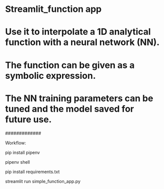 # Streamlit_function app


# Use it to interpolate a 1D analytical function with a neural network (NN).


# The function can be given as a symbolic expression.


# The NN training parameters can be tuned and the model saved for future use.


#############

Workflow:

pip install pipenv

pipenv shell

pip install requirements.txt

streamlit run simple_function_app.py
